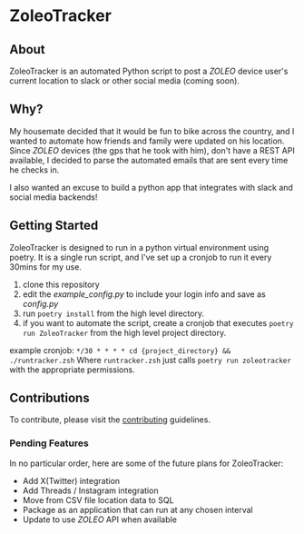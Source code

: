 
# ZoleoTracker

## About

ZoleoTracker is an automated Python script to post a _ZOLEO_ device user's current location to slack or other social media (coming soon).

## Why?

My housemate decided that it would be fun to bike across the country, and I wanted to automate how friends and family were updated on his location.
Since _ZOLEO_ devices (the gps that he took with him), don't have a REST API available, I decided to parse the automated emails that are sent every time he checks in.

I also wanted an excuse to build a python app that integrates with slack and social media backends!

## Getting Started

ZoleoTracker is designed to run in a python virtual environment using poetry. It is a single run script, and I've set up a cronjob to run it every 30mins for my use. 

1. clone this repository
2. edit the *example_config.py* to include your login info and save as *config.py*
3. run `poetry install` from the high level directory.
4. if you want to automate the script, create a cronjob that executes `poetry run ZoleoTracker` from the high level project directory.

example cronjob: `*/30 * * * * cd {project_directory} && ./runtracker.zsh` Where `runtracker.zsh` just calls `poetry run zoleotracker` with the appropriate permissions.

## Contributions

To contribute, please visit the [contributing](CONTRIBUTING.md) guidelines.

### Pending Features

In no particular order, here are some of the future plans for ZoleoTracker:

- Add X(Twitter) integration
- Add Threads / Instagram integration
- Move from CSV file location data to SQL
- Package as an application that can run at any chosen interval
- Update to use _ZOLEO_ API when available
